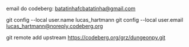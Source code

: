 email do codeberg: batatinhafcbatatinha@gmail.com

git config --local user.name lucas_hartmann
git config --local user.email lucas_hartmann@noreply.codeberg.org


git remote add upstream https://codeberg.org/grz/dungeonpy.git